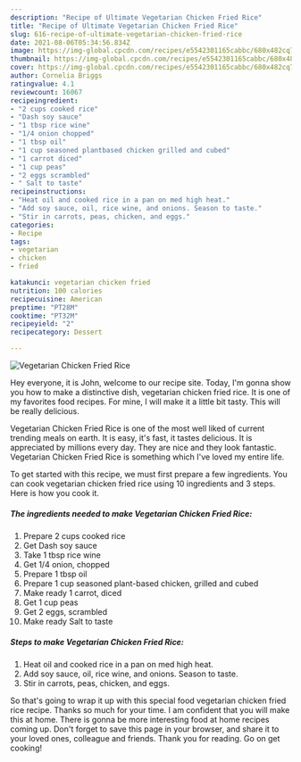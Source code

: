 ```yaml
---
description: "Recipe of Ultimate Vegetarian Chicken Fried Rice"
title: "Recipe of Ultimate Vegetarian Chicken Fried Rice"
slug: 616-recipe-of-ultimate-vegetarian-chicken-fried-rice
date: 2021-08-06T05:34:56.834Z
image: https://img-global.cpcdn.com/recipes/e5542301165cabbc/680x482cq70/vegetarian-chicken-fried-rice-recipe-main-photo.jpg
thumbnail: https://img-global.cpcdn.com/recipes/e5542301165cabbc/680x482cq70/vegetarian-chicken-fried-rice-recipe-main-photo.jpg
cover: https://img-global.cpcdn.com/recipes/e5542301165cabbc/680x482cq70/vegetarian-chicken-fried-rice-recipe-main-photo.jpg
author: Cornelia Briggs
ratingvalue: 4.1
reviewcount: 16067
recipeingredient:
- "2 cups cooked rice"
- "Dash soy sauce"
- "1 tbsp rice wine"
- "1/4 onion chopped"
- "1 tbsp oil"
- "1 cup seasoned plantbased chicken grilled and cubed"
- "1 carrot diced"
- "1 cup peas"
- "2 eggs scrambled"
- " Salt to taste"
recipeinstructions:
- "Heat oil and cooked rice in a pan on med high heat."
- "Add soy sauce, oil, rice wine, and onions. Season to taste."
- "Stir in carrots, peas, chicken, and eggs."
categories:
- Recipe
tags:
- vegetarian
- chicken
- fried

katakunci: vegetarian chicken fried 
nutrition: 100 calories
recipecuisine: American
preptime: "PT28M"
cooktime: "PT32M"
recipeyield: "2"
recipecategory: Dessert

---
```



![Vegetarian Chicken Fried Rice](https://img-global.cpcdn.com/recipes/e5542301165cabbc/680x482cq70/vegetarian-chicken-fried-rice-recipe-main-photo.jpg)

Hey everyone, it is John, welcome to our recipe site. Today, I'm gonna show you how to make a distinctive dish, vegetarian chicken fried rice. It is one of my favorites food recipes. For mine, I will make it a little bit tasty. This will be really delicious.



Vegetarian Chicken Fried Rice is one of the most well liked of current trending meals on earth. It is easy, it's fast, it tastes delicious. It is appreciated by millions every day. They are nice and they look fantastic. Vegetarian Chicken Fried Rice is something which I've loved my entire life.


To get started with this recipe, we must first prepare a few ingredients. You can cook vegetarian chicken fried rice using 10 ingredients and 3 steps. Here is how you cook it.

<!--inarticleads1-->

##### The ingredients needed to make Vegetarian Chicken Fried Rice:

1. Prepare 2 cups cooked rice
1. Get Dash soy sauce
1. Take 1 tbsp rice wine
1. Get 1/4 onion, chopped
1. Prepare 1 tbsp oil
1. Prepare 1 cup seasoned plant-based chicken, grilled and cubed
1. Make ready 1 carrot, diced
1. Get 1 cup peas
1. Get 2 eggs, scrambled
1. Make ready  Salt to taste




<!--inarticleads2-->

##### Steps to make Vegetarian Chicken Fried Rice:

1. Heat oil and cooked rice in a pan on med high heat.
1. Add soy sauce, oil, rice wine, and onions. Season to taste.
1. Stir in carrots, peas, chicken, and eggs.




So that's going to wrap it up with this special food vegetarian chicken fried rice recipe. Thanks so much for your time. I am confident that you will make this at home. There is gonna be more interesting food at home recipes coming up. Don't forget to save this page in your browser, and share it to your loved ones, colleague and friends. Thank you for reading. Go on get cooking!
